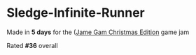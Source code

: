 # Sledge-Infinite-Runner
Made in **5 days** for the ([Jame Gam Christmas Edition](https://itch.io/jam/jame-gam-christmas-edition/rate/1849863) game jam

Rated **#36** overall
